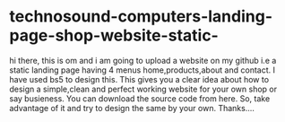 # technosound-computers-landing-page-shop-website-static-
hi there, this is om and i am going to upload a website on my github i.e a static landing page having 4 menus home,products,about and contact. I have used bs5 to design this. This gives you a clear idea about how to design a simple,clean and perfect working website for your own shop or say busieness. You can download the source code from here. So, take advantage of it and try to design the same by your own. Thanks....
